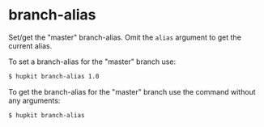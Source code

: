 branch-alias
============

Set/get the "master" branch-alias. Omit the `alias` argument to get the current alias.

To set a branch-alias for the "master" branch use:

```bash
$ hupkit branch-alias 1.0
```

To get the branch-alias for the "master" branch use the command without any arguments:

```bash
$ hupkit branch-alias
```
